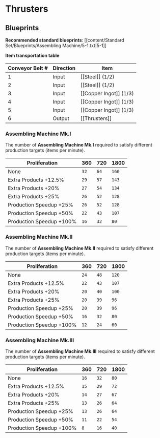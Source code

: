 # Thrusters

## Blueprints

**Recommended standard blueprints**: [[content/Standard Set/Blueprints/Assembling Machine/5-1.txt|5-1]]

**Item transportation table**

| Conveyor Belt # | Direction | Item                   |
| --------------- | --------- | ---------------------- |
| 1               | Input     | [[Steel]] (1/2)        |
| 2               | Input     | [[Steel]] (1/2)        |
| 3               | Input     | [[Copper Ingot]] (1/3) |
| 4               | Input     | [[Copper Ingot]] (1/3) |
| 5               | Input     | [[Copper Ingot]] (1/3) |
| 6               | Output    | [[Thrusters]]          | 

### Assembling Machine Mk.I

The number of **Assembling Machine Mk.I** required to satisfy different production targets (items per minute).

| Proliferation            | 360  | 720  | 1800  |
| ------------------------ | ---- | ---- | ----- |
| None                     | `32` | `64` | `160` |
| Extra Products +12.5%    | `29` | `57` | `143` |
| Extra Products +20%      | `27` | `54` | `134` |
| Extra Products +25%      | `26` | `52` | `128` |
| Production Speedup +25%  | `26` | `52` | `128` |
| Production Speedup +50%  | `22` | `43` | `107` |
| Production Speedup +100% | `16` | `32` | `80`  |

### Assembling Machine Mk.II

The number of **Assembling Machine Mk.II** required to satisfy different production targets (items per minute).

| Proliferation            | 360  | 720  | 1800  |
| ------------------------ | ---- | ---- | ----- |
| None                     | `24` | `48` | `120` |
| Extra Products +12.5%    | `22` | `43` | `107` |
| Extra Products +20%      | `20` | `40` | `100` |
| Extra Products +25%      | `20` | `39` | `96`  |
| Production Speedup +25%  | `20` | `39` | `96`  |
| Production Speedup +50%  | `16` | `32` | `80`  |
| Production Speedup +100% | `12` | `24` | `60`  |

### Assembling Machine Mk.III

The number of **Assembling Machine Mk.III** required to satisfy different production targets (items per minute).

| Proliferation            | 360  | 720  | 1800 |
| ------------------------ | ---- | ---- | ---- |
| None                     | `16` | `32` | `80` |
| Extra Products +12.5%    | `15` | `29` | `72` |
| Extra Products +20%      | `14` | `27` | `67` |
| Extra Products +25%      | `13` | `26` | `64` |
| Production Speedup +25%  | `13` | `26` | `64` |
| Production Speedup +50%  | `11` | `22` | `54` |
| Production Speedup +100% | `8`  | `16` | `40` |

